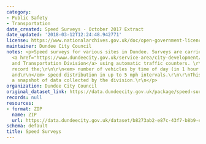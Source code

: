 ```yaml
---
category:
- Public Safety
- Transportation
date_created: Speed Surveys - October 2017 Extract
date_updated: '2018-03-12T12:24:48.942771'
license: https://www.nationalarchives.gov.uk/doc/open-government-licence/version/3/
maintainer: Dundee City Council
notes: <p>Speed surveys for various sites in Dundee. Surveys are carried out by the
  <a href="https://www.dundeecity.gov.uk/service-area/city-development/roads-and-transportation">Roads
  and Transportation Division</a> using automatic traffic counters. \r\n\r\nThe counters
  record the;\r\n\r\n<em> number of vehicles by time of day (in 1 hour intervals),
  and\r\n</em> speed distribution in up to 5 mph intervals.\r\n\r\nThis extract provides
  a snapshot of data collected by the division.\r\n</p>
organization: Dundee City Council
original_dataset_link: https://data.dundeecity.gov.uk/package/speed-surveys
records: null
resources:
- format: ZIP
  name: ZIP
  url: https://data.dundeecity.gov.uk/dataset/b8273ab2-e87c-43f7-b8b9-e7699a847659/resource/46bfcf3b-98c0-41ad-a949-84ddfe4cfca0/download/speed-surveys-october_2017_export.zip
schema: default
title: Speed Surveys
---
```

